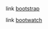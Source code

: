
link [bootstrap](https://getbootstrap.com/docs/5.3/getting-started/introduction/)


link [bootwatch](https://bootswatch.com/)